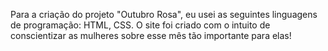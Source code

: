Para a criação do projeto "Outubro Rosa", eu usei as seguintes linguagens de programação: HTML, CSS. O site foi criado com o intuito de conscientizar as mulheres sobre esse mês tão importante para elas!
